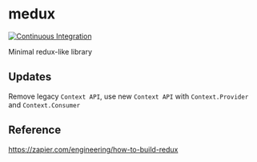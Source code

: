 # medux

[![Continuous Integration](https://github.com/sabertazimi/medux/actions/workflows/ci.yml/badge.svg)](https://github.com/sabertazimi/medux/actions/workflows/ci.yml)

Minimal redux-like library

## Updates

Remove legacy `Context API`, use new `Context API` with `Context.Provider` and `Context.Consumer`

## Reference

https://zapier.com/engineering/how-to-build-redux
